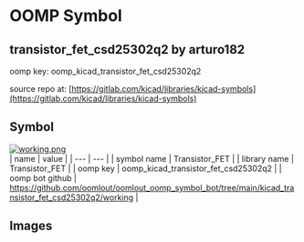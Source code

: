 # OOMP Symbol  
## transistor_fet_csd25302q2  by arturo182  
  
oomp key: oomp_kicad_transistor_fet_csd25302q2  
  
source repo at: [https://gitlab.com/kicad/libraries/kicad-symbols](https://gitlab.com/kicad/libraries/kicad-symbols)  
## Symbol  
  
[![working.png](working_600.png)](working.png)  
| name | value | 
| --- | --- | 
| symbol name | Transistor_FET | 
| library name | Transistor_FET | 
| oomp key | oomp_kicad_transistor_fet_csd25302q2 | 
| oomp bot github | https://github.com/oomlout/oomlout_oomp_symbol_bot/tree/main/kicad_transistor_fet_csd25302q2/working | 
## Images  
